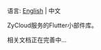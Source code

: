 语言:  [English](https://github.com/yangfanyu/zycloud_widget/blob/main/README.md) | 中文 

ZyCloud服务的Flutter小部件库。

相关文档正在完善中...